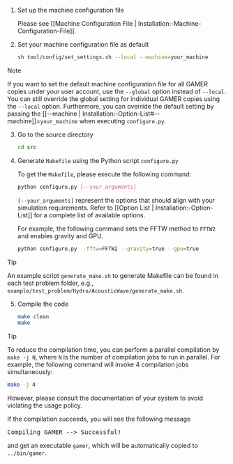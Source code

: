1. Set up the machine configuration file

   Please see [[Machine Configuration File | Installation:-Machine-Configuration-File]].

<a name="default_setting"></a>

2. Set your machine configuration file as default

   ```bash
   sh tool/config/set_settings.sh --local --machine=your_machine
   ```

> [!NOTE]
> If you want to set the default machine configuration file for all GAMER copies under your user account, use the `--global` option instead of `--local`.
You can still override the global setting for individual GAMER copies using the `--local` option.
Furthermore, you can override the default setting by passing the [[--machine | Installation:-Option-List#--machine]]=`your_machine` when executing `configure.py`. 

3. Go to the source directory

   ```bash
   cd src
   ```

4. Generate `Makefile` using the Python script `configure.py`

   To get the `Makefile`, please execute the following command:

   ```bash
   python configure.py [--your_arguments]
   ```

   `[--your_arguments]` represent the options that should align with your simulation requirements. Refer to [[Option List | Installation:-Option-List]] for a complete list of available options.

   For example, the following command sets the FFTW method to `FFTW2` and enables gravity and GPU.

   ``` bash
   python configure.py --fftw=FFTW2 --gravity=true --gpu=true
   ```

> [!TIP]
> An example script `generate_make.sh` to generate Makefile can be found in each test problem folder,
e.g., `example/test_problem/Hydro/AcousticWave/generate_make.sh`.

5. Compile the code

   ```bash
   make clean
   make
   ```

> [!TIP]
> To reduce the compilation time, you can perform a parallel
compilation by `make -j N`, where `N` is the number of compilation
jobs to run in parallel. For example, the following command will
invoke 4 compilation jobs simultaneously:
> ```bash
> make -j 4
> ```
> However, please consult the documentation of your system to avoid
violating the usage policy.

If the compilation succeeds, you will see the following message
<pre>
Compiling GAMER --> Successful!
</pre>
and get an executable `gamer`, which will be automatically copied to `../bin/gamer`.
